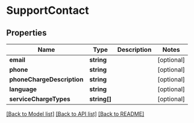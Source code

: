 # SupportContact

## Properties
Name | Type | Description | Notes
------------ | ------------- | ------------- | -------------
**email** | **string** |  | [optional] 
**phone** | **string** |  | [optional] 
**phoneChargeDescription** | **string** |  | [optional] 
**language** | **string** |  | [optional] 
**serviceChargeTypes** | **string[]** |  | [optional] 

[[Back to Model list]](../README.md#documentation-for-models) [[Back to API list]](../README.md#documentation-for-api-endpoints) [[Back to README]](../README.md)


